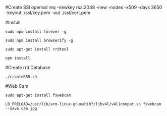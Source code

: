 
#Create SSl
    openssl req -newkey rsa:2048 -new -nodes -x509 -days 3650 -keyout ./ssl/key.pem -out ./ssl/cert.pem

#Install

    sudo npm install forever -g

    sudo npm install browserify -g

    sudo apt-get install rrdtool

    npm install

#Create rrd Database

    ./createRRD.sh




#Web Cam

    sudo apt-get install fswebcam

    LD_PRELOAD=/usr/lib/arm-linux-gnueabihf/libv4l/v4l1compat.so fswebcam  --save cam.jpg

